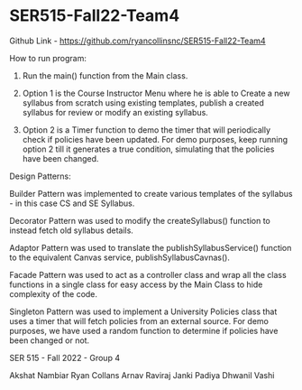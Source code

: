 # SER515-Fall22-Team4

Github Link - https://github.com/ryancollinsnc/SER515-Fall22-Team4

How to run program:

1) Run the main() function from the Main class.

2) Option 1 is the Course Instructor Menu where he is able to Create a new syllabus from scratch using existing templates, publish a created syllabus for review or modify an existing syllabus.

3) Option 2 is a Timer function to demo the timer that will periodically check if policies have been updated. For demo purposes, keep running option 2 till it generates a true condition, simulating that the policies have been changed.



Design Patterns:

Builder Pattern was implemented to create various templates of the syllabus - in this case CS and SE Syllabus.

Decorator Pattern was used to modify the createSyllabus() function to instead fetch old syllabus details.

Adaptor Pattern was used to translate the publishSyllabusService() function to the equivalent Canvas service, publishSyllabusCavnas().

Facade Pattern was used to act as a controller class and wrap all the class functions in a single class for easy access by the Main Class to hide complexity of the code.

Singleton Pattern was used to implement a University Policies class that uses a timer that will fetch policies from an external source. For demo purposes, we have used a random function to determine if policies have been changed or not.



SER 515 - Fall 2022 - Group 4

Akshat Nambiar
Ryan Collans
Arnav Raviraj
Janki Padiya
Dhwanil Vashi
